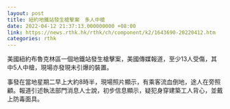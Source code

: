 ```yaml
---
layout: post
title: 紐約地鐵站發生槍擊案　多人中槍
date: 2022-04-12 21:37:13.000000000 +08:00
link: https://news.rthk.hk/rthk/ch/component/k2/1643690-20220412.htm
categories: rthk
---
```


美國紐約布魯克林區一個地鐵站發生槍擊案，美國傳媒報道，至少13人受傷，其中5人中槍，現場亦發現未引爆的裝置。

事發在當地星期二早上大約8時半，現場照片顯示，有乘客流血倒地，途人在旁照顧。報道引述執法部門消息人士說，初步信息顯示，疑犯身穿建築工人背心，並戴上防毒面具。
